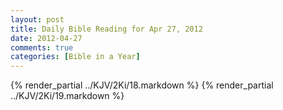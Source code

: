 ```yaml
---
layout: post
title: Daily Bible Reading for Apr 27, 2012
date: 2012-04-27
comments: true
categories: [Bible in a Year]
---
```

{% render_partial ../KJV/2Ki/18.markdown %}
{% render_partial ../KJV/2Ki/19.markdown %}
